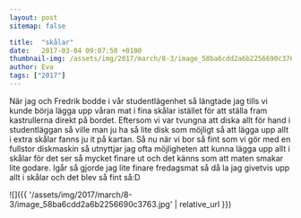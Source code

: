 ```yaml
---
layout: post
sitemap: false

title:  "skålar"
date:   2017-03-04 09:07:50 +0100
thumbnail-img: /assets/img/2017/march/8-3/image_58ba6cdd2a6b2256690c3763.jpg
author: Eva
tags: ["2017"]
---
```


När jag och Fredrik bodde i vår studentlägenhet så längtade jag tills vi kunde börja lägga upp våran mat i fina skålar istället för att ställa fram kastrullerna direkt på bordet. Eftersom vi var tvungna att diska allt för hand i studentläggan så ville man ju ha så lite disk som möjligt så att lägga upp allt i extra skålar fanns ju it på kartan. Så nu när vi bor så fint som vi gör med en fullstor diskmaskin så utnyttjar jag ofta möjligheten att kunna lägga upp allt i skålar för det ser så mycket finare ut och det känns som att maten smakar lite godare. Igår så gjorde jag lite finare fredagsmat så då la jag givetvis upp allt i skålar och det blev så fint så:D

![]({{ '/assets/img/2017/march/8-3/image_58ba6cdd2a6b2256690c3763.jpg'  | relative_url }})

